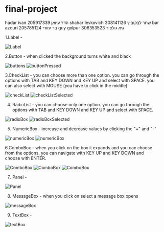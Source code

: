 # final-project

hadar ivan הדר עיואן 205917339 
shahar levkovich שחר לבקוביץ 308141126
bar azouri בר עזורי 205785124 
guy golpur 308353523 גיא גולפור 



1.Label - 

![Label](../master/images/label.png)

2.Button - when clicked the background turns white and black

![buttons](../master/images/buttons.png)
![buttonPressed](../master/images/buttonPressed.png)

3.CheckList - you can choose more than one option. you can go through the options with TAB and KEY DOWN and KEY UP and select with SPACE. you can also select with MOUSE (you have to click in the middle)

![checkList](../master/images/checkList.png)
![checkListSelected](../master/images/checkListSelected.png)

4. RadioList - you can choose only one option. you can go through the options with TAB and KEY DOWN and KEY UP and select with SPACE.

![radioBox](../master/images/radioBox.png)
![radioBoxSelected](../master/images/radioBoxSelected.png)

5. NumericBox - increase and decrease values by clicking the "+" and "-"

![numericBox](../master/images/numericBox.png)
![numericBox](../master/images/numericBoxSelected.png)

6.ComboBox - when you click on the box it expands and you can choose from the options. you can navigate with KEY UP and KEY DOWN and choose with ENTER.

![ComboBox](../master/images/comboBox.png)
![ComboBox](../master/images/comboBoxSelected.png)
![ComboBox](../master/images/comboBoxSelected2.png)

7. Panel - 

![Panel](../master/images/Panel.png)

8. MessageBox - when you click on select a message box opens 

![messageBox](../master/images/messageBox.png)

9. TextBox - 

![textBox](../master/images/textBox.png)





